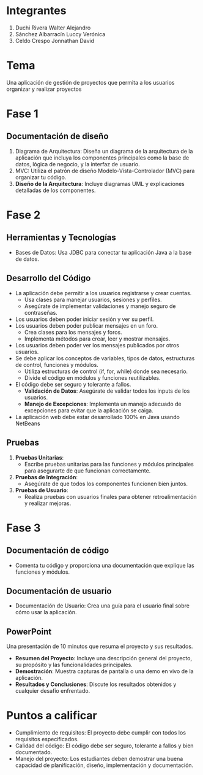 # Integrantes
1. Duchi Rivera Walter Alejandro 
2. Sánchez Albarracín Luccy Verónica 
3. Celdo Crespo Jonnathan David 

# Tema
 Una aplicación de gestión de proyectos que permita a los usuarios organizar y realizar proyectos

# Fase 1
## Documentación de diseño
 1. Diagrama de Arquitectura: Diseña un diagrama de la arquitectura de la aplicación que incluya los componentes principales como la base de datos, lógica de negocio, y la interfaz de usuario.
 2. MVC: Utiliza el patrón de diseño Modelo-Vista-Controlador (MVC) para organizar tu código.
 3. **Diseño de la Arquitectura**: Incluye diagramas UML y explicaciones detalladas de los componentes.

# Fase 2
## Herramientas y Tecnologías
- Bases de Datos: Usa JDBC para conectar tu aplicación Java a la base de datos.

## Desarrollo del Código
- La aplicación debe permitir a los usuarios registrarse y crear cuentas.
	- Usa clases para manejar usuarios, sesiones y perfiles.
	- Asegúrate de implementar validaciones y manejo seguro de contraseñas.
- Los usuarios deben poder iniciar sesión y ver su perfil.
- Los usuarios deben poder publicar mensajes en un foro.
	- Crea clases para los mensajes y foros.
	- Implementa métodos para crear, leer y mostrar mensajes.
- Los usuarios deben poder ver los mensajes publicados por otros usuarios.
- Se debe aplicar los conceptos de variables, tipos de datos, estructuras de control, funciones y módulos.
	- Utiliza estructuras de control (if, for, while) donde sea necesario.
	- Divide el código en módulos y funciones reutilizables.
- El código debe ser seguro y tolerante a fallos.
	- **Validación de Datos**: Asegúrate de validar todos los inputs de los usuarios.
	- **Manejo de Excepciones**: Implementa un manejo adecuado de excepciones para evitar que la aplicación se caiga.
-  La aplicación web debe estar desarrollado 100% en Java usando NetBeans

## Pruebas
1. **Pruebas Unitarias**:
    - Escribe pruebas unitarias para las funciones y módulos principales para asegurarte de que funcionan correctamente.
2. **Pruebas de Integración**:
    - Asegúrate de que todos los componentes funcionen bien juntos.
3. **Pruebas de Usuario**:
    - Realiza pruebas con usuarios finales para obtener retroalimentación y realizar mejoras.

# Fase 3
## Documentación de código
- Comenta tu código y proporciona una documentación que explique las funciones y módulos.
 
## Documentación de usuario
 - Documentación de Usuario: Crea una guía para el usuario final sobre cómo usar la aplicación.

## PowerPoint
Una presentación de 10 minutos que resuma el proyecto y sus resultados.
- **Resumen del Proyecto**: Incluye una descripción general del proyecto, su propósito y las funcionalidades principales.
- **Demostración**: Muestra capturas de pantalla o una demo en vivo de la aplicación.
- **Resultados y Conclusiones**: Discute los resultados obtenidos y cualquier desafío enfrentado.
# Puntos a calificar
- Cumplimiento de requisitos: El proyecto debe cumplir con todos los requisitos especificados.
- Calidad del código: El código debe ser seguro, tolerante a fallos y bien documentado.
- Manejo del proyecto: Los estudiantes deben demostrar una buena capacidad de planificación, diseño, implementación y documentación.